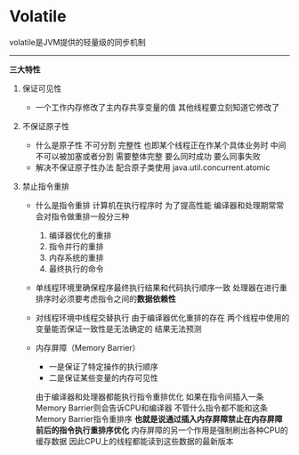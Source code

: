 # Volatile

volatile是JVM提供的轻量级的同步机制

***

**三大特性**

1. 保证可见性

   + 一个工作内存修改了主内存共享变量的值 其他线程要立刻知道它修改了

2. 不保证原子性

   + 什么是原子性 不可分割 完整性 也即某个线程正在作某个具体业务时 中间不可以被加塞或者分割 需要整体完整 要么同时成功 要么同事失败
   + 解决不保证原子性办法 配合原子类使用 java.util.concurrent.atomic

3. 禁止指令重排

   + 什么是指令重排 计算机在执行程序时 为了提高性能 编译器和处理期常常会对指令做重排一般分三种

     1. 编译器优化的重排
     2. 指令并行的重排
     3. 内存系统的重排
     4. 最终执行的命令

   + 单线程环境里确保程序最终执行结果和代码执行顺序一致 处理器在进行重排序时必须要考虑指令之间的**数据依赖性** 

   + 对线程环境中线程交替执行 由于编译器优化重排的存在 两个线程中使用的变量能否保证一致性是无法确定的 结果无法预测

   + 内存屏障（Memory Barrier）

     + 一是保证了特定操作的执行顺序
     + 二是保证某些变量的内存可见性

     由于编译器和处理器都能执行指令重排优化 如果在指令间插入一条Memory Barrier则会告诉CPU和编译器 不管什么指令都不能和这条Memory Barrier指令重排序 **也就是说通过插入内存屏障禁止在内存屏障前后的指令执行重排序优化** 内存屏障的另一个作用是强制刷出各种CPU的缓存数据 因此CPU上的线程都能读到这些数据的最新版本

